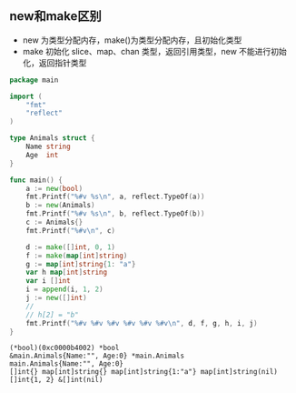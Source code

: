 ## new和make区别

- new 为类型分配内存，make()为类型分配内存，且初始化类型
- make 初始化 slice、map、chan 类型，返回引用类型，new 不能进行初始化，返回指针类型



```go
package main

import (
	"fmt"
	"reflect"
)

type Animals struct {
	Name string
	Age  int
}

func main() {
	a := new(bool)
	fmt.Printf("%#v %s\n", a, reflect.TypeOf(a))
	b := new(Animals)
	fmt.Printf("%#v %s\n", b, reflect.TypeOf(b))
	c := Animals{}
	fmt.Printf("%#v\n", c)

	d := make([]int, 0, 1)
	f := make(map[int]string)
	g := map[int]string{1: "a"}
	var h map[int]string
	var i []int
	i = append(i, 1, 2)
	j := new([]int)
	//
	// h[2] = "b"
	fmt.Printf("%#v %#v %#v %#v %#v %#v\n", d, f, g, h, i, j)
}

```



```
(*bool)(0xc0000b4002) *bool
&main.Animals{Name:"", Age:0} *main.Animals
main.Animals{Name:"", Age:0}
[]int{} map[int]string{} map[int]string{1:"a"} map[int]string(nil) []int{1, 2} &[]int(nil)
```

